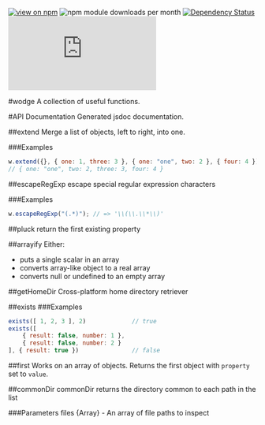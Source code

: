 [![view on npm](http://img.shields.io/npm/v/wodge.svg)](https://www.npmjs.org/package/wodge)
![npm module downloads per month](http://img.shields.io/npm/dm/wodge.svg)
[![Dependency Status](https://david-dm.org/75lb/wodge.svg)](https://david-dm.org/75lb/wodge)
![Analytics](https://ga-beacon.appspot.com/UA-27725889-25/wodge/README.md?pixel)

#wodge
A collection of useful functions.

#API Documentation
Generated jsdoc documentation.

##extend
Merge a list of objects, left to right, into one.

###Examples
```js
w.extend({}, { one: 1, three: 3 }, { one: "one", two: 2 }, { four: 4 });
// { one: "one", two: 2, three: 3, four: 4 }
```
##escapeRegExp
escape special regular expression characters

###Examples
```js
w.escapeRegExp("(.*)"); // => '\\(\\.\\*\\)'
```
##pluck
return the first existing property

##arrayify
Either:

- puts a single scalar in an array
- converts array-like object to a real array
- converts null or undefined to an empty array

##getHomeDir
Cross-platform home directory retriever

##exists
###Examples
```js
exists([ 1, 2, 3 ], 2)             // true
exists([
    { result: false, number: 1 },
    { result: false, number: 2 }
], { result: true })               // false
```
##first
Works on an array of objects. Returns the first object with `property` set to `value`.

##commonDir
commonDir returns the directory common to each path in the list

###Parameters
files {Array} - An array of file paths to inspect


